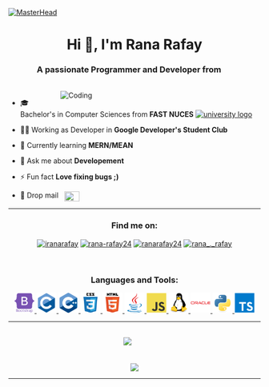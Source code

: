 [![MasterHead](https://www.digitalsolutionservices.com/img/services/website1.gif)](https://ranarfay.io)
<h1 align="center">Hi 👋, I'm Rana Rafay</h1>
<h3 align="center">A passionate Programmer and Developer from <img src="https://media.istockphoto.com/vectors/flag-of-pakistan-vector-id472330681?k=20&m=472330681&s=612x612&w=0&h=5Qdo76qlQlFIqKDir3kldQB_cgQ227WC0irPs1PxIN4=" height=11.5 width=18/></h3>
<br>
<img align="right" alt="Coding" width="400" src="https://media2.giphy.com/media/iIqmM5tTjmpOB9mpbn/giphy.gif">

- 🎓 Bachelor's in Computer Sciences from **FAST NUCES** <a href="http://isb.nu.edu.pk/" target="_blank" rel="noreferrer"> <img src="http://isb.nu.edu.pk/assets/images/logo.png" alt="university logo" width="15" height="15"/> </a>

- 👨‍💻 Working as Developer in **Google Developer's Student Club**

- 🌱 Currently learning **MERN/MEAN**

- 💬 Ask me about **Developement**

- ⚡ Fun fact **Love fixing bugs ;)**

- 📧 Drop mail &nbsp;&nbsp;<a href="mailto:p200636@nu.edu.pk" target="blank"><img align="center" src="https://mailmeteor.com/logos/assets/PNG/Gmail_Logo_256px.png" alt="" height="20" width="30" /></a>
<hr>
<h3 align="center">Find me on:</h3>
<p align="center">
<a href="https://twitter.com/iranarafay" target="blank"><img align="center" src="https://raw.githubusercontent.com/rahuldkjain/github-profile-readme-generator/master/src/images/icons/Social/twitter.svg" alt="iranarafay" height="30" width="40" /></a>
<a href="https://linkedin.com/in/rana-rafay24" target="blank"><img align="center" src="https://raw.githubusercontent.com/rahuldkjain/github-profile-readme-generator/master/src/images/icons/Social/linked-in-alt.svg" alt="rana-rafay24" height="30" width="40" /></a>
<a href="https://fb.com/ranarafay24" target="blank"><img align="center" src="https://raw.githubusercontent.com/rahuldkjain/github-profile-readme-generator/master/src/images/icons/Social/facebook.svg" alt="ranarafay24" height="30" width="40" /></a>
<a href="https://instagram.com/rana_._rafay" target="blank"><img align="center" src="https://raw.githubusercontent.com/rahuldkjain/github-profile-readme-generator/master/src/images/icons/Social/instagram.svg" alt="rana_._rafay" height="30" width="40" /></a>
</p>
<br>
<h3 align="center">Languages and Tools:</h3> 
<p align="center"> <a href="https://getbootstrap.com" target="_blank" rel="noreferrer"> <img src="https://raw.githubusercontent.com/devicons/devicon/master/icons/bootstrap/bootstrap-plain-wordmark.svg" alt="bootstrap" width="40" height="40"/> </a> <a href="https://www.cprogramming.com/" target="_blank" rel="noreferrer"> <img src="https://raw.githubusercontent.com/devicons/devicon/master/icons/c/c-original.svg" alt="c" width="40" height="40"/> </a> <a href="https://www.w3schools.com/cpp/" target="_blank" rel="noreferrer"> <img src="https://raw.githubusercontent.com/devicons/devicon/master/icons/cplusplus/cplusplus-original.svg" alt="cplusplus" width="40" height="40"/> </a> <a href="https://www.w3schools.com/css/" target="_blank" rel="noreferrer"> <img src="https://raw.githubusercontent.com/devicons/devicon/master/icons/css3/css3-original-wordmark.svg" alt="css3" width="40" height="40"/> </a> <a href="https://www.w3.org/html/" target="_blank" rel="noreferrer"> <img src="https://raw.githubusercontent.com/devicons/devicon/master/icons/html5/html5-original-wordmark.svg" alt="html5" width="40" height="40"/> </a> <a href="https://www.java.com" target="_blank" rel="noreferrer"> <img src="https://raw.githubusercontent.com/devicons/devicon/master/icons/java/java-original.svg" alt="java" width="40" height="40"/> </a> <a href="https://developer.mozilla.org/en-US/docs/Web/JavaScript" target="_blank" rel="noreferrer"> <img src="https://raw.githubusercontent.com/devicons/devicon/master/icons/javascript/javascript-original.svg" alt="javascript" width="40" height="40"/> </a> <a href="https://www.linux.org/" target="_blank" rel="noreferrer"> <img src="https://raw.githubusercontent.com/devicons/devicon/master/icons/linux/linux-original.svg" alt="linux" width="40" height="40"/> </a> <a href="https://www.oracle.com/" target="_blank" rel="noreferrer"> <img src="https://raw.githubusercontent.com/devicons/devicon/master/icons/oracle/oracle-original.svg" alt="oracle" width="40" height="40"/> </a> <a href="https://www.python.org" target="_blank" rel="noreferrer"> <img src="https://raw.githubusercontent.com/devicons/devicon/master/icons/python/python-original.svg" alt="python" width="40" height="40"/> </a> <a href="https://www.typescriptlang.org/" target="_blank" rel="noreferrer"> <img src="https://raw.githubusercontent.com/devicons/devicon/master/icons/typescript/typescript-original.svg" alt="typescript" width="40" height="40"/> </a> </p>
<hr>
<br>
<div align="center">
<img src = "https://github-readme-stats.vercel.app/api/top-langs/?username=ranarafay&layout=compact&theme=dracula&border_radius=18&langs_count=10" >&nbsp;&nbsp;&nbsp;&nbsp;&nbsp;&nbsp;&nbsp;
</div>
<br>
<div align="center">
<p><img align="center" src="https://github-readme-streak-stats.herokuapp.com?user=ranarafay&theme=dracula"></p>
</div>
<hr>
